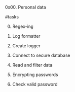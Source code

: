 0x00. Personal data

#tasks

0. Regex-ing

1. Log formatter

2. Create logger

3. Connect to secure database

4. Read and filter data

5. Encrypting passwords

6. Check valid password
